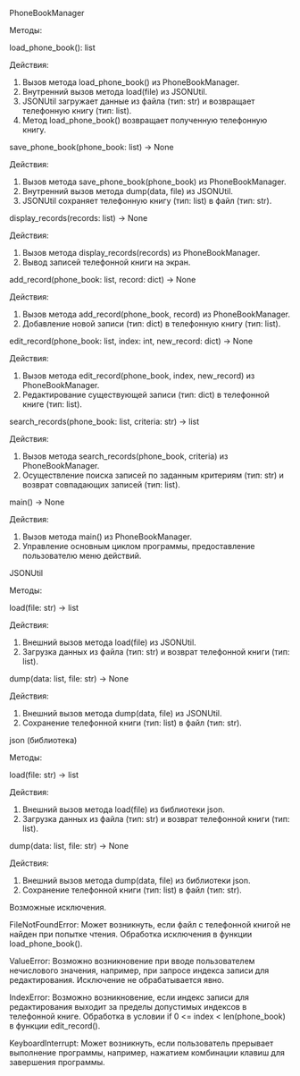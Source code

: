 PhoneBookManager

Методы:

load_phone_book(): list

Действия:
1. Вызов метода load_phone_book() из PhoneBookManager.
2. Внутренний вызов метода load(file) из JSONUtil.
3. JSONUtil загружает данные из файла (тип: str) и возвращает телефонную книгу (тип: list).
4. Метод load_phone_book() возвращает полученную телефонную книгу.

save_phone_book(phone_book: list) -> None

Действия:
1. Вызов метода save_phone_book(phone_book) из PhoneBookManager.
2. Внутренний вызов метода dump(data, file) из JSONUtil.
3. JSONUtil сохраняет телефонную книгу (тип: list) в файл (тип: str).

display_records(records: list) -> None

Действия:
1. Вызов метода display_records(records) из PhoneBookManager.
2. Вывод записей телефонной книги на экран.

add_record(phone_book: list, record: dict) -> None

Действия:
1. Вызов метода add_record(phone_book, record) из PhoneBookManager.
2. Добавление новой записи (тип: dict) в телефонную книгу (тип: list).

edit_record(phone_book: list, index: int, new_record: dict) -> None

Действия:
1. Вызов метода edit_record(phone_book, index, new_record) из PhoneBookManager.
2. Редактирование существующей записи (тип: dict) в телефонной книге (тип: list).

search_records(phone_book: list, criteria: str) -> list

Действия:
1. Вызов метода search_records(phone_book, criteria) из PhoneBookManager.
2. Осуществление поиска записей по заданным критериям (тип: str) и возврат совпадающих записей (тип: list).

main() -> None

Действия:
1. Вызов метода main() из PhoneBookManager.
2. Управление основным циклом программы, предоставление пользователю меню действий.

JSONUtil

Методы:

load(file: str) -> list

Действия:
1. Внешний вызов метода load(file) из JSONUtil.
2. Загрузка данных из файла (тип: str) и возврат телефонной книги (тип: list).

dump(data: list, file: str) -> None

Действия:
1. Внешний вызов метода dump(data, file) из JSONUtil.
2. Сохранение телефонной книги (тип: list) в файл (тип: str).

json (библиотека)

Методы:

load(file: str) -> list

Действия:
1. Внешний вызов метода load(file) из библиотеки json.
2. Загрузка данных из файла (тип: str) и возврат телефонной книги (тип: list).

dump(data: list, file: str) -> None

Действия:
1. Внешний вызов метода dump(data, file) из библиотеки json.
2. Сохранение телефонной книги (тип: list) в файл (тип: str).


Возможные исключения.

FileNotFoundError:
Может возникнуть, если файл с телефонной книгой не найден при попытке чтения. Обработка исключения в функции load_phone_book().

ValueError:
Возможно возникновение при вводе пользователем нечислового значения, например, при запросе индекса записи для редактирования. Исключение не обрабатывается явно.

IndexError:
Возможно возникновение, если индекс записи для редактирования выходит за пределы допустимых индексов в телефонной книге. Обработка в условии if 0 <= index < len(phone_book) в функции edit_record().

KeyboardInterrupt:
Может возникнуть, если пользователь прерывает выполнение программы, например, нажатием комбинации клавиш для завершения программы.
